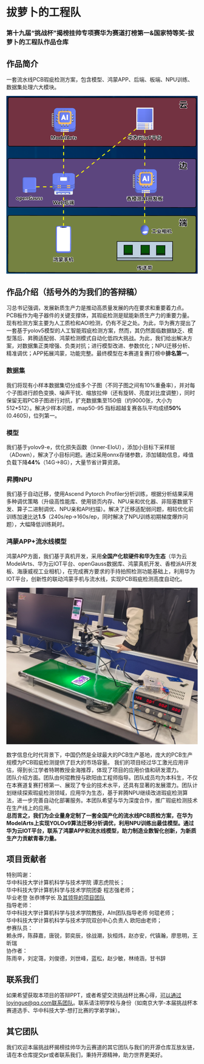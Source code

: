 # 拔萝卜的工程队
### 第十九届“挑战杯”揭榜挂帅专项赛华为赛道打榜第一&amp;国家特等奖-拔萝卜的工程队作品仓库 
## 作品简介
一套流水线PCB瑕疵检测方案，包含模型、鸿蒙APP、后端、板端、NPU训练、数据集处理六大模块。 

![架构图](structure.png)
## 作品介绍（括号外的为我们的答辩稿）  
习总书记强调，发展新质生产力是推动高质量发展的内在要求和重要着力点。PCB板作为电子器件的关键支撑体，其瑕疵检测是赋能新质生产力的重要力量。现有检测方案主要为人工质检和AOI检测，仍有不足之处。为此，华为赛方提出了一套基于yolov5模型的人工智能瑕疵检测方案，然而，其仍然面临数据缺乏、模型落后、昇腾适配弱、鸿蒙检测模式自动化低四大挑战。为此，我们给出解决方案，对数据集正类增强、负类对抗；进行模型改进、参数优化；NPU迁移分析、精准调优；APP拓展鸿蒙，功能完整。最终模型在本赛道复赛打榜中**排名第一**。  
### 数据集  
我们将现有小样本数据集切分成多个子图（不同子图之间有10%重叠率），并对每个子图进行颜色变换、噪声干扰、缩放拉伸（还有旋转、亮度对比度调整），同时保留无瑕PCB子图进行对抗，扩充数据集至150倍（约9000张，大小为512*512）。解决少样本问题，map50-95 指标超越复赛各队平均成绩**50%**(0.4605)，位列第一。 
### 模型  
我们基于yolov9-e，优化损失函数（Inner-EIoU），添加小目标下采样层（ADown），解决了小目标问题。通过采用onnx存储参数，添加辅助信息，峰值负载下降**44%**（14G->8G），大量节省计算资源。  
### 昇腾NPU  
我们基于自动迁移，使用Ascend Pytorch Profiler分析训练，根据分析结果采用多种调优策略（升级高性能库、使用锁页内存、NPU亲和优化器、非阻塞数据下发、算子二进制调优、NPU亲和API扫描）。解决了迁移适配弱问题，相较优化前训练加速比达**1.5**（240s/ep->160s/ep，同时解决了NPU训练初期梯度爆炸问题），大幅降低训练耗时。  
### 鸿蒙APP+流水线模型  
鸿蒙APP方面，我们基于真机开发，采用**全国产化软硬件和华为生态**（华为云ModelArts、华为云IOT平台、openGauss数据库、鸿蒙真机开发、香橙派AI开发板、海康威视工业相机），在完成赛方要求的手持拍照检测功能基础上，利用华为IOT平台，创新性的联动鸿蒙手机与流水线，实现PCB瑕疵检测高度自动化。  

![流水线模型](pipeline-model.png)  

数字信息化时代背景下，中国仍然是全球最大的PCB生产基地，庞大的PCB生产规模为PCB瑕疵检测提供了巨大的市场容量。
我们的项目经过华工激光应用评估，得到长江学者特聘教授金海推荐，体现了项目的应用价值和研发潜力。  
团队介绍方面。团队由何琨教授与欧阳由工程师指导。团队成员均为本科生，不仅在本赛道复赛打榜第一、展现了专业的技术水平，还具有显著的发展潜力。团队计划继续探索瑕疵检测领域，应用华为生态，基于昇腾NPU继续改进瑕疵检测算法，进一步完善自动化部署服务。本团队希望与华为深度合作，推广瑕疵检测技术在生产线上的应用。  
**总而言之，我们为企业量身定制了一套全国产化的流水线PCB质检方案，在华为ModelArts上实现YOLOv9算法迁移分析调优，利用NPU训练出最佳模型。通过华为云IOT平台，联系了鸿蒙APP和流水线模型，助力制造业数智化创新，为新质生产力贡献青春力量。**

## 项目贡献者
特别鸣谢：  
华中科技大学计算机科学与技术学院 谭志虎院长；  
华中科技大学计算机科学与技术学院团委 程志强老师；  
毕业老登 张恭博学长 及[其领导的项目团队](https://github.com/Nobody-Zhang/huaweicloud_2023)  
指导老师：  
华中科技大学计算机科学与技术学院教授，AIπ团队指导老师 何琨老师；  
华中科技大学计算机科学与技术学院双创中心负责人 欧阳由老师；  
参赛队员：  
赖永烨，陈薛嘉，唐锐，郭奕辰，徐战潮，狄桓炜，赵亦安，代镇瀚，廖思明，王昕瑞  
协作者：  
陈雨辛，刘定蔼，刘俊德，刘世峰，蓝松，赵少敏，林绮涵，甘书辞  

## 联系我们
如果希望获取本项目的答辩PPT，或者希望交流挑战杯比赛心得，可以通过loyingue@qq.com联系团队。联系请注明学校与身份（如南京大学-本届挑战杯本赛道选手、华中科技大学-想打比赛的学弟学妹）。  

## 其它团队
我们欢迎本届挑战杯揭榜挂帅华为云赛道的其它团队与我们的开源仓库互放友链，请在本仓库提交pr或者联系我们，秉持开源精神，助力世界更美好。
